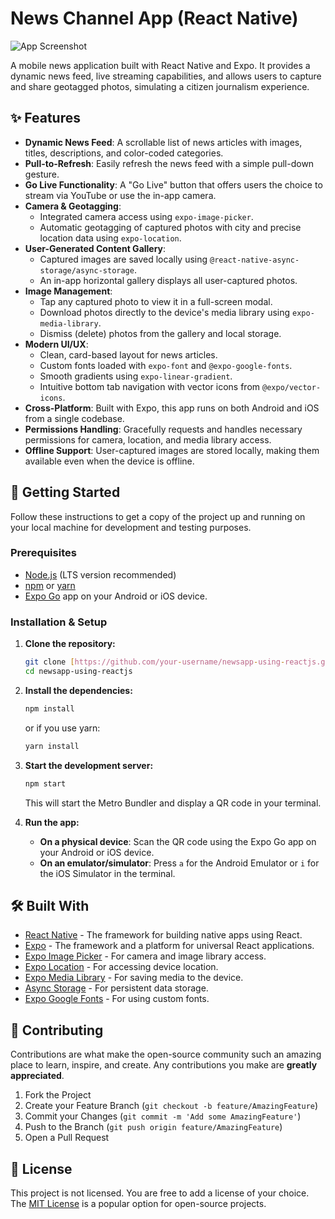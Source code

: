 # News Channel App (React Native)

![App Screenshot](https://placehold.co/600x400/4A6CF7/ffffff?text=News+App+UI)

A mobile news application built with React Native and Expo. It provides a dynamic news feed, live streaming capabilities, and allows users to capture and share geotagged photos, simulating a citizen journalism experience.

## ✨ Features

* **Dynamic News Feed**: A scrollable list of news articles with images, titles, descriptions, and color-coded categories.
* **Pull-to-Refresh**: Easily refresh the news feed with a simple pull-down gesture.
* **Go Live Functionality**: A "Go Live" button that offers users the choice to stream via YouTube or use the in-app camera.
* **Camera & Geotagging**:
    * Integrated camera access using `expo-image-picker`.
    * Automatic geotagging of captured photos with city and precise location data using `expo-location`.
* **User-Generated Content Gallery**:
    * Captured images are saved locally using `@react-native-async-storage/async-storage`.
    * An in-app horizontal gallery displays all user-captured photos.
* **Image Management**:
    * Tap any captured photo to view it in a full-screen modal.
    * Download photos directly to the device's media library using `expo-media-library`.
    * Dismiss (delete) photos from the gallery and local storage.
* **Modern UI/UX**:
    * Clean, card-based layout for news articles.
    * Custom fonts loaded with `expo-font` and `@expo-google-fonts`.
    * Smooth gradients using `expo-linear-gradient`.
    * Intuitive bottom tab navigation with vector icons from `@expo/vector-icons`.
* **Cross-Platform**: Built with Expo, this app runs on both Android and iOS from a single codebase.
* **Permissions Handling**: Gracefully requests and handles necessary permissions for camera, location, and media library access.
* **Offline Support**: User-captured images are stored locally, making them available even when the device is offline.

## 🚀 Getting Started

Follow these instructions to get a copy of the project up and running on your local machine for development and testing purposes.

### Prerequisites

* [Node.js](https://nodejs.org/) (LTS version recommended)
* [npm](https://www.npmjs.com/) or [yarn](https://yarnpkg.com/)
* [Expo Go](https://expo.dev/client) app on your Android or iOS device.

### Installation & Setup

1.  **Clone the repository:**
    ```bash
    git clone [https://github.com/your-username/newsapp-using-reactjs.git](https://github.com/your-username/newsapp-using-reactjs.git)
    cd newsapp-using-reactjs
    ```

2.  **Install the dependencies:**
    ```bash
    npm install
    ```
    or if you use yarn:
    ```bash
    yarn install
    ```

3.  **Start the development server:**
    ```bash
    npm start
    ```
    This will start the Metro Bundler and display a QR code in your terminal.

4.  **Run the app:**
    * **On a physical device**: Scan the QR code using the Expo Go app on your Android or iOS device.
    * **On an emulator/simulator**: Press `a` for the Android Emulator or `i` for the iOS Simulator in the terminal.

## 🛠️ Built With

* [React Native](https://reactnative.dev/) - The framework for building native apps using React.
* [Expo](https://expo.dev/) - The framework and a platform for universal React applications.
* [Expo Image Picker](https://docs.expo.dev/versions/latest/sdk/imagepicker/) - For camera and image library access.
* [Expo Location](https://docs.expo.dev/versions/latest/sdk/location/) - For accessing device location.
* [Expo Media Library](https://docs.expo.dev/versions/latest/sdk/media-library/) - For saving media to the device.
* [Async Storage](https://react-native-async-storage.github.io/async-storage/) - For persistent data storage.
* [Expo Google Fonts](https://github.com/expo/google-fonts) - For using custom fonts.

## 🤝 Contributing

Contributions are what make the open-source community such an amazing place to learn, inspire, and create. Any contributions you make are **greatly appreciated**.

1.  Fork the Project
2.  Create your Feature Branch (`git checkout -b feature/AmazingFeature`)
3.  Commit your Changes (`git commit -m 'Add some AmazingFeature'`)
4.  Push to the Branch (`git push origin feature/AmazingFeature`)
5.  Open a Pull Request

## 📄 License

This project is not licensed. You are free to add a license of your choice. The [MIT License](https://opensource.org/licenses/MIT) is a popular option for open-source projects.
